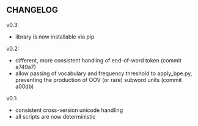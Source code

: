 CHANGELOG
---------
v0.3:
 - library is now installable via pip


v0.2:
 - different, more consistent handling of end-of-word token (commit a749a7)
 - allow passing of vocabulary and frequency threshold to apply_bpe.py, preventing the production of OOV (or rare) subword units (commit a00db)


v0.1:
 - consistent cross-version unicode handling
 - all scripts are now deterministic
